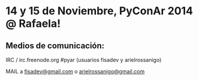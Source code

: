 14 y 15 de Noviembre, PyConAr 2014 @ Rafaela!
===========================================


Medios de comunicación:
-----------------------

IRC / irc.freenode.org #pyar (usuarios fisadev y arielrossanigo)

MAIL a fisadev@gmail.com o arielrossanigo@gmail.com
